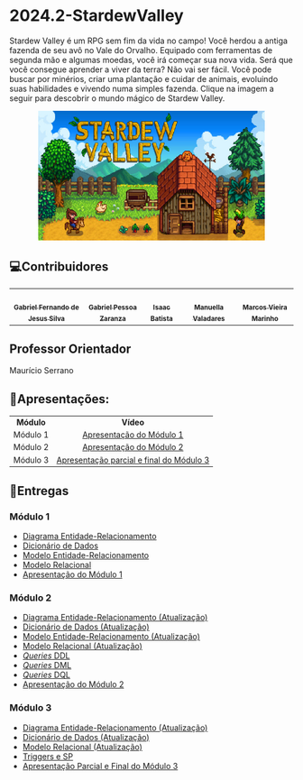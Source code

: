 # 2024.2-StardewValley
Stardew Valley é um RPG sem fim da vida no campo! Você herdou a antiga fazenda de seu avô no Vale do Orvalho. Equipado com ferramentas de segunda mão e algumas moedas, você irá começar sua nova vida. Será que você consegue aprender a viver da terra? Não vai ser fácil. Você pode buscar por minérios, criar uma plantação e cuidar de animais, evoluindo suas habilidades e vivendo numa simples fazenda. Clique na imagem a seguir para descobrir o mundo mágico de Stardew Valley.

<div align="center">
<a href="https://www.youtube.com/watch?v=FjJx6u_5RdU" target="_blank"> <img src="img/capa.jpg" height="230" width="auto"/> </a>
</div>

## 💻Contribuidores

<table>
  <tr>
    <td align="center"><a href="https://github.com/MMcLovin"><img style="border-radius: 60%;" src="https://github.com/MMcLovin.png" width="200px;" alt=""/><br /><sub><b>Gabriel Fernando de Jesus Silva</b></sub></a><br /></td>
    <td align="center"><a href="https://github.com/GZaranza"><img style="border-radius: 60%;" src="https://github.com/GZaranza.png" width="200px;" alt=""/><br /><sub><b>Gabriel Pessoa Zaranza</b></sub></a><br /></td>
    <td align="center"><a href="https://github.com/isaacbatista26"><img style="border-radius: 60%;" src="https://github.com/isaacbatista26.png" width="200px;" alt=""/><br /><sub><b>Isaac Batista</b></sub></a><br /></td>
    <td align="center"><a href="https://github.com/manuvaladares"><img style="border-radius: 60%;" src="https://github.com/manuvaladares.png" width="200px;" alt=""/><br /><sub><b>Manuella Valadares</b></sub></a><br /></td>
    <td align="center"><a href="https://github.com/devMarcosVM"><img style="border-radius: 60%;" src="https://github.com/devMarcosVM.png" width="200px;" alt=""/><br /><sub><b>Marcos Vieira Marinho</b></sub></a><br /></td>
  </tr>
</table>

## Professor Orientador

Maurício Serrano

## 🎥Apresentações:

<table>
  <tr>
    <td align="center"><b>Módulo</b></td>
    <td align="center"><b>Vídeo</b></td>
  </tr>
  <tr>
    <td align="center">Módulo 1</td>
    <td align="center"><a href="entrega-01/apresentação_1">Apresentação do Módulo 1</a></td>
  </tr>
  <tr>
    <td align="center">Módulo 2</td>
    <td align="center"><a href="entrega-02/apresentação_2">Apresentação do Módulo 2</a></td>
  </tr>
  <tr>
    <td align="center">Módulo 3</td>
    <td align="center"><a href="entrega-03/apresentação_3">Apresentação parcial e final do Módulo 3</a></td>
  </tr>


</table>


## 📅Entregas

### Módulo 1

- [Diagrama Entidade-Relacionamento](./entrega-01/DER.md/#anchor-link-modulo1)
- [Dicionário de Dados](./entrega-01/DicionáriodeDados.md/#anchor-link-modulo1)
- [Modelo Entidade-Relacionamento](./entrega-01/MER.md/#anchor-link-modulo1)
- [Modelo Relacional](./entrega-01/MREL.md/#anchor-link-modulo1)
- [Apresentação do Módulo 1](./entrega-01/apresentação_1.md)

### Módulo 2

- [Diagrama Entidade-Relacionamento (Atualização)](./entrega-01/DER.md/#anchor-link-modulo2)
- [Dicionário de Dados (Atualização)](./entrega-01/DicionáriodeDados.md/#anchor-link-modulo2)
- [Modelo Entidade-Relacionamento (Atualização)](./entrega-01/MER.md/#anchor-link-modulo2)
- [Modelo Relacional (Atualização)](./entrega-01/MREL.md/#anchor-link-modulo2)
- [_Queries_ DDL](https://github.com/SBD1/2024.2-StardewValley/blob/main/game/db/ddl.sql)
- [_Queries_ DML](https://github.com/SBD1/2024.2-StardewValley/blob/main/game/db/dml.sql)
- [_Queries_ DQL](https://github.com/SBD1/2024.2-StardewValley/blob/main/game/db/dql.sql)
- [Apresentação do Módulo 2](./entrega-02/apresentação_2.md)

### Módulo 3

- [Diagrama Entidade-Relacionamento (Atualização)](./entrega-01/DER.md)
- [Dicionário de Dados (Atualização)](./entrega-01/DicionáriodeDados.md)
- [Modelo Relacional (Atualização)](./entrega-01/MREL.md)
- [Triggers e SP](https://github.com/SBD1/2024.2-StardewValley/blob/main/game/db/ddtriggers.sql)
- [Apresentação Parcial e Final do Módulo 3](./entrega-03/apresentação_3.md)
